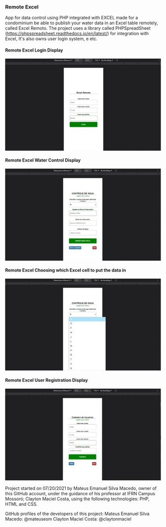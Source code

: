 ### Remote Excel

App for data control using PHP integrated with EXCEL made for a condominium be able to publish your water data in an Excel table remotely, called Excel Remoto. The project uses a library called PHPSpreadSheet (https://phpspreadsheet.readthedocs.io/en/latest/) for integration with Excel, It's also owns user login system, e etc.

#### Remote Excel Login Display
![Remote Excel Login Display](./project-img/remote-excel-1.jpg)

#### Remote Excel Water Control Display
![Remote Excel Water Control Display](./project-img/remote-excel-2.jpg)

#### Remote Excel Choosing which Excel cell to put the data in
![Remote Excel Choosing which Excel cell to put the data in](./project-img/remote-excel-3.jpg)

#### Remote Excel User Registration Display
![Remote Excel User Registration Display](./project-img/remote-excel-4.jpg)

Project started on 07/20/2021 by Mateus Emanuel Silva Macedo, owner of this GitHub account, under the guidance of his professor at IFRN Campus Mossoró; Clayton Maciel Costa, using the following technologies: PHP, HTML and CSS.

GitHub profiles of the developers of this project:
Mateus Emanuel Silva Macedo: @mateusesm
Clayton Maciel Costa: @claytonmaciel
